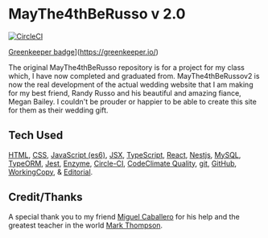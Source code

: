 # MayThe4thBeRusso v 2.0

[![CircleCI](https://circleci.com/gh/tonythetiger323/MayThe4thBeRussov2.svg?style=svg)](https://circleci.com/gh/tonythetiger323/MayThe4thBeRussov2)

[Greenkeeper badge](https://badges.greenkeeper.io/tonythetiger323/MayThe4thBeRussov2.svg)](https://greenkeeper.io/)


The original MayThe4thBeRusso repository is for a project for my class which, I have now completed and graduated from. MayThe4thBeRussov2 is now the real development of the actual wedding website that I am making for my best friend, Randy Russo and his beautiful and amazing fiance, Megan Bailey. I couldn't be prouder or happier to be able to create this site for them as their wedding gift.

## Tech Used

[HTML](https://www.w3.org/html), [CSS](https://www.w3.org/Style/CSS),
[JavaScript (es6)](https://www.ecma-international.org/ecma-262/6.0/), [JSX](https://jsx.github.io),
[TypeScript](https://www.typescriptlang.org), [React](https://reactjs.org), [Nestjs](https://nestjs.com/), [MySQL](https://www.mysql.com/),
[TypeORM](https://typeorm.io/),
[Jest](https://jestjs.io/), [Enzyme](https://airbnb.io/enzyme/),
[Circle-CI](https://circleci.com/), [CodeClimate Quality](https://codeclimate.com/),
[git](https://git-scm.com/), [GitHub](https://github.com),
[WorkingCopy](https://workingcopyapp.com/), & [Editorial](https://omz-software.com/editorial/).

## Credit/Thanks
A special thank you to my friend [Miguel Caballero](https://github.com/mcabs3) for his help and the greatest teacher in the world [Mark Thompson](https://www.marktechson.com).